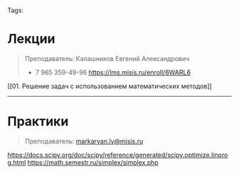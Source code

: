 Tags: 

# Лекции
> Преподаватель: Калашников Евгений Александрович
> + 7 965 359-49-96
> https://lms.misis.ru/enroll/6WARL6

[[01. Решение задач с использованием математических методов]]

---
# Практики
> Преподаватель: 
> markaryan.lv@misis.ru


https://docs.scipy.org/doc/scipy/reference/generated/scipy.optimize.linprog.html
https://math.semestr.ru/simplex/simplex.php
